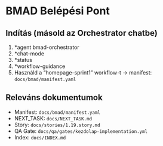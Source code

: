 # BMAD Belépési Pont

## Indítás (másold az Orchestrator chatbe)
1. *agent bmad-orchestrator
2. *chat-mode
3. *status
4. *workflow-guidance
5. Használd a “homepage-sprint1” workflow-t → manifest: `docs/bmad/manifest.yaml`

## Releváns dokumentumok
- Manifest: `docs/bmad/manifest.yaml`
- NEXT_TASK: `docs/NEXT_TASK.md`
- Story: `docs/stories/1.19.story.md`
- QA Gate: `docs/qa/gates/kezdolap-implementation.yml`
- Index: `docs/INDEX.md`
